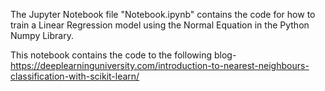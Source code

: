 The Jupyter Notebook file "Notebook.ipynb" contains the code for how to train a Linear Regression model using the Normal Equation in the Python Numpy Library.

This notebook contains the code to the following blog- https://deeplearninguniversity.com/introduction-to-nearest-neighbours-classification-with-scikit-learn/
